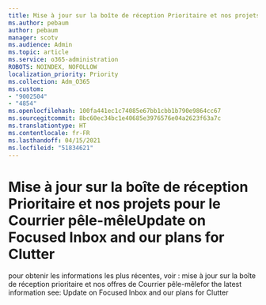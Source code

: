 ```yaml
---
title: Mise à jour sur la boîte de réception Prioritaire et nos projets pour le Courrier pêle-mêle
ms.author: pebaum
author: pebaum
manager: scotv
ms.audience: Admin
ms.topic: article
ms.service: o365-administration
ROBOTS: NOINDEX, NOFOLLOW
localization_priority: Priority
ms.collection: Adm_O365
ms.custom:
- "9002504"
- "4854"
ms.openlocfilehash: 100fa441ec1c74085e67bb1cbb1b790e9864cc67
ms.sourcegitcommit: 8bc60ec34bc1e40685e3976576e04a2623f63a7c
ms.translationtype: HT
ms.contentlocale: fr-FR
ms.lasthandoff: 04/15/2021
ms.locfileid: "51834621"
---
```

# <a name="update-on-focused-inbox-and-our-plans-for-clutter"></a><span data-ttu-id="aa4b2-102">Mise à jour sur la boîte de réception Prioritaire et nos projets pour le Courrier pêle-mêle</span><span class="sxs-lookup"><span data-stu-id="aa4b2-102">Update on Focused Inbox and our plans for Clutter</span></span>

<span data-ttu-id="aa4b2-103">pour obtenir les informations les plus récentes, voir : mise à jour sur la boîte de réception prioritaire et nos offres de Courrier pêle-mêle</span><span class="sxs-lookup"><span data-stu-id="aa4b2-103">for the latest information see: Update on Focused Inbox and our plans for Clutter</span></span>
